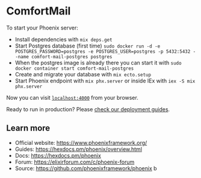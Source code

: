 # ComfortMail

To start your Phoenix server:

  * Install dependencies with `mix deps.get`
  * Start Postgres database (first time)
  `sudo docker run -d -e POSTGRES_PASSWORD=postgres -e POSTGRES_USER=postgres -p 5432:5432 --name comfort-mail-postgres postgres`
  * When the postgres image is already there you can start it with
  `sudo docker container start comfort-mail-postgres`
  * Create and migrate your database with `mix ecto.setup`
  * Start Phoenix endpoint with `mix phx.server` or inside IEx with `iex -S mix phx.server`

Now you can visit [`localhost:4000`](http://localhost:4000) from your browser.

Ready to run in production? Please [check our deployment guides](https://hexdocs.pm/phoenix/deployment.html).

## Learn more

  * Official website: https://www.phoenixframework.org/
  * Guides: https://hexdocs.pm/phoenix/overview.html
  * Docs: https://hexdocs.pm/phoenix
  * Forum: https://elixirforum.com/c/phoenix-forum
  * Source: https://github.com/phoenixframework/phoenix
b